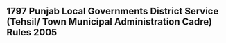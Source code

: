 ## 1797 Punjab Local Governments District Service (Tehsil/ Town Municipal Administration Cadre) Rules 2005

